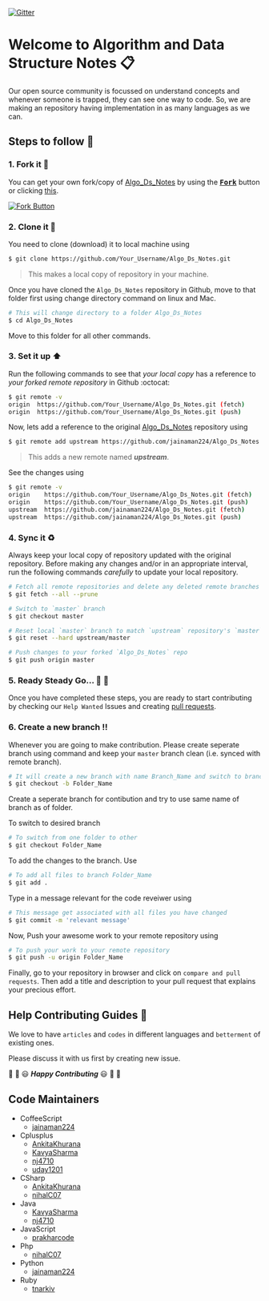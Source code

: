 [![Gitter](https://badges.gitter.im/jainaman224/Algo_Ds_Notes.svg)](https://gitter.im/jainaman224/Algo_Ds_Notes?utm_source=badge&utm_medium=badge&utm_campaign=pr-badge) 


# Welcome to Algorithm and Data Structure Notes :clipboard:

Our open source community is focussed on understand concepts and whenever someone is trapped, they can see one way to code. So, we are making an repository having implementation in as many languages as we can.

## Steps to follow :scroll:

### 1. Fork it :fork_and_knife:

You can get your own fork/copy of [Algo_Ds_Notes](https://github.com/jainaman224/Algo_Ds_Notes) by using the <a href="https://github.com/jainaman224/Algo_Ds_Notes/new/master?readme=1#fork-destination-box"><kbd><b>Fork</b></kbd></a> button or clicking [this](https://github.com/jainaman224/Algo_Ds_Notes/new/master?readme=1#fork-destination-box).

 [![Fork Button](https://help.github.com/assets/images/help/repository/fork_button.jpg)](https://github.com/jainaman224/Algo_Ds_Notes)

### 2. Clone it :busts_in_silhouette:

You need to clone (download) it to local machine using

```sh
$ git clone https://github.com/Your_Username/Algo_Ds_Notes.git
```

> This makes a local copy of repository in your machine.

Once you have cloned the `Algo_Ds_Notes` repository in Github, move to that folder first using change directory command on linux and Mac.

```sh
# This will change directory to a folder Algo_Ds_Notes
$ cd Algo_Ds_Notes
```

Move to this folder for all other commands.

### 3. Set it up :arrow_up:

Run the following commands to see that *your local copy* has a reference to *your forked remote repository* in Github :octocat:

```sh
$ git remote -v
origin  https://github.com/Your_Username/Algo_Ds_Notes.git (fetch)
origin  https://github.com/Your_Username/Algo_Ds_Notes.git (push)
```

Now, lets add a reference to the original [Algo_Ds_Notes](https://github.com/jainaman224/Algo_Ds_Notes) repository using

```sh
$ git remote add upstream https://github.com/jainaman224/Algo_Ds_Notes.git
```

> This adds a new remote named ***upstream***.

See the changes using

```sh
$ git remote -v
origin    https://github.com/Your_Username/Algo_Ds_Notes.git (fetch)
origin    https://github.com/Your_Username/Algo_Ds_Notes.git (push)
upstream  https://github.com/jainaman224/Algo_Ds_Notes.git (fetch)
upstream  https://github.com/jainaman224/Algo_Ds_Notes.git (push)
```

### 4. Sync it :recycle:

Always keep your local copy of repository updated with the original repository.
Before making any changes and/or in an appropriate interval, run the following commands *carefully* to update your local repository.

```sh
# Fetch all remote repositories and delete any deleted remote branches
$ git fetch --all --prune

# Switch to `master` branch
$ git checkout master

# Reset local `master` branch to match `upstream` repository's `master` branch
$ git reset --hard upstream/master

# Push changes to your forked `Algo_Ds_Notes` repo
$ git push origin master
```

### 5. Ready Steady Go... :turtle: :rabbit2:

Once you have completed these steps, you are ready to start contributing by checking our `Help Wanted` Issues and creating [pull requests](https://github.com/jainaman224/Algo_Ds_Notes/pulls).

### 6. Create a new branch :bangbang:

Whenever you are going to make contribution. Please create seperate branch using command and keep your `master` branch clean (i.e. synced with remote branch).

```sh
# It will create a new branch with name Branch_Name and switch to branch Folder_Name
$ git checkout -b Folder_Name
```

Create a seperate branch for contibution and try to use same name of branch as of folder.

To switch to desired branch

```sh
# To switch from one folder to other
$ git checkout Folder_Name
```

To add the changes to the branch. Use

```sh
# To add all files to branch Folder_Name
$ git add .
```

Type in a message relevant for the code reveiwer using

```sh
# This message get associated with all files you have changed
$ git commit -m 'relevant message'
```

Now, Push your awesome work to your remote repository using

```sh
# To push your work to your remote repository
$ git push -u origin Folder_Name
```

Finally, go to your repository in browser and click on `compare and pull requests`.
Then add a title and description to your pull request that explains your precious effort.

## Help Contributing Guides :crown:

We love to have `articles` and `codes` in different languages and `betterment` of existing ones.

Please discuss it with us first by creating new issue.

:tada: :confetti_ball: :smiley: _**Happy Contributing**_ :smiley: :confetti_ball: :tada:

## Code Maintainers

- CoffeeScript
    - [jainaman224](https://github.com/jainaman224)
- Cplusplus
    - [AnkitaKhurana](https://github.com/AnkitaKhurana)
    - [KavyaSharma](https://github.com/KavyaSharma)
    - [nj4710](https://github.com/nj4710)
    - [uday1201](https://github.com/uday1201)
- CSharp
    - [AnkitaKhurana](https://github.com/AnkitaKhurana)
    - [nihalC07](https://github.com/nihalC07)
- Java
    - [KavyaSharma](https://github.com/KavyaSharma)
    - [nj4710](https://github.com/nj4710)
- JavaScript
    - [prakharcode](https://github.com/prakharcode)
- Php
    - [nihalC07](https://github.com/nihalC07)
- Python
    - [jainaman224](https://github.com/jainaman224)
- Ruby
    - [tnarkiv](https://github.com/tnarkiv)
